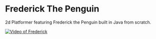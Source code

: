 # Frederick The Penguin

2d Platformer featuring Frederick the Penguin built in Java from scratch.

[![Video of Frederick](http://img.youtube.com/vi/WJ9RSSu8fl8/0.jpg)](http://www.youtube.com/watch?v=WJ9RSSu8fl8 "Frederick The Penguin Demo")
